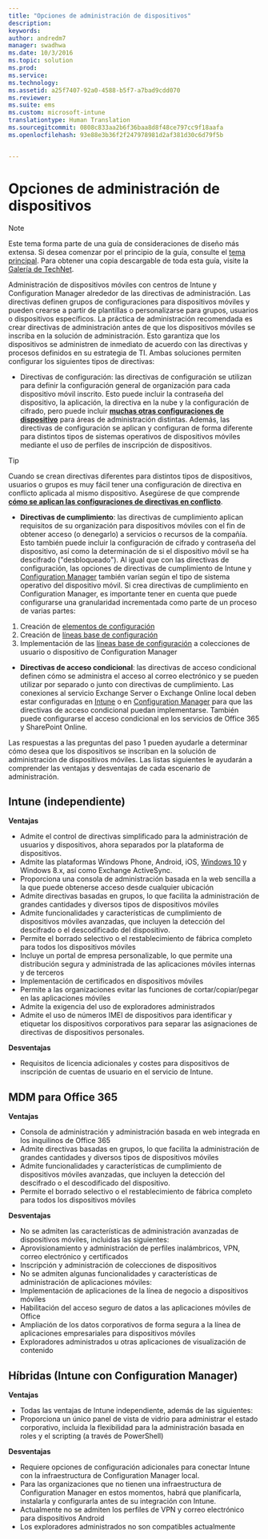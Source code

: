 ```yaml
---
title: "Opciones de administración de dispositivos"
description: 
keywords: 
author: andredm7
manager: swadhwa
ms.date: 10/3/2016
ms.topic: solution
ms.prod: 
ms.service: 
ms.technology: 
ms.assetid: a25f7407-92a0-4588-b5f7-a7bad9cdd070
ms.reviewer: 
ms.suite: ems
ms.custom: microsoft-intune
translationtype: Human Translation
ms.sourcegitcommit: 0808c833aa2b6f36baa8d8f48ce797cc9f18aafa
ms.openlocfilehash: 93e88e3b36f2f247978981d2af381d30c6d79f5b


---
```


# Opciones de administración de dispositivos

>[!NOTE]
>Este tema forma parte de una guía de consideraciones de diseño más extensa. Si desea comenzar por el principio de la guía, consulte el [tema principal](mdm-design-considerations-guide.md). Para obtener una copia descargable de toda esta guía, visite la [Galería de TechNet](https://gallery.technet.microsoft.com/Mobile-Device-Management-7d401582).

Administración de dispositivos móviles con centros de Intune y Configuration Manager alrededor de las directivas de administración. Las directivas definen grupos de configuraciones para dispositivos móviles y pueden crearse a partir de plantillas o personalizarse para grupos, usuarios o dispositivos específicos. La práctica de administración recomendada es crear directivas de administración antes de que los dispositivos móviles se inscriba en la solución de administración. Esto garantiza que los dispositivos se administren de inmediato de acuerdo con las directivas y procesos definidos en su estrategia de TI. Ambas soluciones permiten configurar los siguientes tipos de directivas:

- Directivas de configuración: las directivas de configuración se utilizan para definir la configuración general de organización para cada dispositivo móvil inscrito. Esto puede incluir la contraseña del dispositivo, la aplicación, la directiva en la nube y la configuración de cifrado, pero puede incluir **[muchas otras configuraciones de dispositivo](https://technet.microsoft.com/library/dn743712.aspx)** para áreas de administración distintas. Además, las directivas de configuración se aplican y configuran de forma diferente para distintos tipos de sistemas operativos de dispositivos móviles mediante el uso de perfiles de inscripción de dispositivos.

>[!TIP]
>Cuando se crean directivas diferentes para distintos tipos de dispositivos, usuarios o grupos es muy fácil tener una configuración de directiva en conflicto aplicada al mismo dispositivo. Asegúrese de que comprende **[cómo se aplican las configuraciones de directivas en conflicto](https://technet.microsoft.com/library/dn743712.aspx)**.

- **Directivas de cumplimiento**: las directivas de cumplimiento aplican requisitos de su organización para dispositivos móviles con el fin de obtener acceso (o denegarlo) a servicios o recursos de la compañía. Esto también puede incluir la configuración de cifrado y contraseña del dispositivo, así como la determinación de si el dispositivo móvil se ha descifrado ("desbloqueado"). Al igual que con las directivas de configuración, las opciones de directivas de cumplimiento de Intune y [Configuration Manager](https://technet.microsoft.com/library/dn376523.aspx) también varían según el tipo de sistema operativo del dispositivo móvil. Si crea directivas de cumplimiento en Configuration Manager, es importante tener en cuenta que puede configurarse una granularidad incrementada como parte de un proceso de varias partes:

 1. Creación de [elementos de configuración](https://technet.microsoft.com/library/gg712331.aspx?WT.mc_id=Blog_EntMob_Showcase_PCIT)
 2. Creación de [líneas base de configuración](https://technet.microsoft.com/library/gg712268.aspx?WT.mc_id=Blog_EntMob_Showcase_PCIT)
 3. Implementación de las [líneas base de configuración](https://technet.microsoft.com/library/hh219289.aspx?WT.mc_id=Blog_EntMob_Showcase_PCIT) a colecciones de usuario o dispositivo de Configuration Manager

- **Directivas de acceso condicional**: las directivas de acceso condicional definen cómo se administra el acceso al correo electrónico y se pueden utilizar por separado o junto con directivas de cumplimiento. Las conexiones al servicio Exchange Server o Exchange Online local deben estar configuradas en [Intune](/Intune/deploy-use/restrict-access-to-email-and-o365-services-with-microsoft-intune) o en [Configuration Manager](https://technet.microsoft.com/library/dn919655.aspx) para que las directivas de acceso condicional puedan implementarse. También puede configurarse el acceso condicional en los servicios de Office 365 y SharePoint Online.

Las respuestas a las preguntas del paso 1 pueden ayudarle a determinar cómo desea que los dispositivos se inscriban en la solución de administración de dispositivos móviles. Las listas siguientes le ayudarán a comprender las ventajas y desventajas de cada escenario de administración.

## Intune (independiente)

**Ventajas**

- Admite el control de directivas simplificado para la administración de usuarios y dispositivos, ahora separados por la plataforma de dispositivos.
- Admite las plataformas Windows Phone, Android, iOS, [Windows 10](https://technet.microsoft.com/library/mt147406.aspx) y Windows 8.x, así como Exchange ActiveSync.
- Proporciona una consola de administración basada en la web sencilla a la que puede obtenerse acceso desde cualquier ubicación
- Admite directivas basadas en grupos, lo que facilita la administración de grandes cantidades y diversos tipos de dispositivos móviles
- Admite funcionalidades y características de cumplimiento de dispositivos móviles avanzadas, que incluyen la detección del descifrado o el descodificado del dispositivo.
- Permite el borrado selectivo o el restablecimiento de fábrica completo para todos los dispositivos móviles
- Incluye un portal de empresa personalizable, lo que permite una distribución segura y administrada de las aplicaciones móviles internas y de terceros
- Implementación de certificados en dispositivos móviles
- Permite a las organizaciones evitar las funciones de cortar/copiar/pegar en las aplicaciones móviles
- Admite la exigencia del uso de exploradores administrados
- Admite el uso de números IMEI de dispositivos para identificar y etiquetar los dispositivos corporativos para separar las asignaciones de directivas de dispositivos personales.

**Desventajas**

- Requisitos de licencia adicionales y costes para dispositivos de inscripción de cuentas de usuario en el servicio de Intune.

## MDM para Office 365

**Ventajas**

- Consola de administración y administración basada en web integrada en los inquilinos de Office 365
- Admite directivas basadas en grupos, lo que facilita la administración de grandes cantidades y diversos tipos de dispositivos móviles
- Admite funcionalidades y características de cumplimiento de dispositivos móviles avanzadas, que incluyen la detección del descifrado o el descodificado del dispositivo.
- Permite el borrado selectivo o el restablecimiento de fábrica completo para todos los dispositivos móviles

**Desventajas**

- No se admiten las características de administración avanzadas de dispositivos móviles, incluidas las siguientes:
 - Aprovisionamiento y administración de perfiles inalámbricos, VPN, correo electrónico y certificados
 - Inscripción y administración de colecciones de dispositivos
- No se admiten algunas funcionalidades y características de administración de aplicaciones móviles:
 - Implementación de aplicaciones de la línea de negocio a dispositivos móviles
 - Habilitación del acceso seguro de datos a las aplicaciones móviles de Office
 - Ampliación de los datos corporativos de forma segura a la línea de aplicaciones empresariales para dispositivos móviles
 - Exploradores administrados u otras aplicaciones de visualización de contenido

## Híbridas (Intune con Configuration Manager)

**Ventajas**

- Todas las ventajas de Intune independiente, además de las siguientes:
 - Proporciona un único panel de vista de vidrio para administrar el estado corporativo, incluida la flexibilidad para la administración basada en roles y el scripting (a través de PowerShell)

**Desventajas**

- Requiere opciones de configuración adicionales para conectar Intune con la infraestructura de Configuration Manager local.
- Para las organizaciones que no tienen una infraestructura de Configuration Manager en estos momentos, habrá que planificarla, instalarla y configurarla antes de su integración con Intune.
- Actualmente no se admiten los perfiles de VPN y correo electrónico para dispositivos Android
- Los exploradores administrados no son compatibles actualmente



<!--HONumber=Oct16_HO1-->


